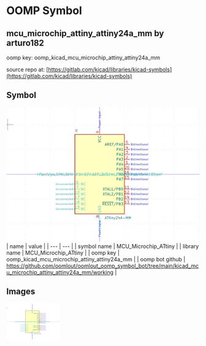 # OOMP Symbol  
## mcu_microchip_attiny_attiny24a_mm  by arturo182  
  
oomp key: oomp_kicad_mcu_microchip_attiny_attiny24a_mm  
  
source repo at: [https://gitlab.com/kicad/libraries/kicad-symbols](https://gitlab.com/kicad/libraries/kicad-symbols)  
## Symbol  
  
[![working.png](working_600.png)](working.png)  
| name | value | 
| --- | --- | 
| symbol name | MCU_Microchip_ATtiny | 
| library name | MCU_Microchip_ATtiny | 
| oomp key | oomp_kicad_mcu_microchip_attiny_attiny24a_mm | 
| oomp bot github | https://github.com/oomlout/oomlout_oomp_symbol_bot/tree/main/kicad_mcu_microchip_attiny_attiny24a_mm/working | 
## Images  
  
[![working.png](working_140.png)](working.png)  
